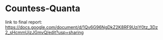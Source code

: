# Countess-Quanta
link to final report:
https://docs.google.com/document/d/1Qv6G96NgDkZ2K8RF9UziY0tz_3Dz2_sHcmmUjzJGmvQ/edit?usp=sharing
